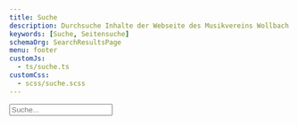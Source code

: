 ```yaml
---
title: Suche
description: Durchsuche Inhalte der Webseite des Musikvereins Wollbach 1866 e.V.
keywords: [Suche, Seitensuche]
schemaOrg: SearchResultsPage
menu: footer
customJs:
  - ts/suche.ts
customCss:
  - scss/suche.scss
---
```


<form itemprop="potentialAction" itemscope itemtype="http://schema.org/SearchAction">
  <meta itemprop="target" content="https://www.mv-wollbach.de/search.html?q={query}" />
  <input class="mvw-search-field" itemprop="query-input" placeholder="Suche..." type="search" name="query" />
</form>

<ol class="results">
</ol>
